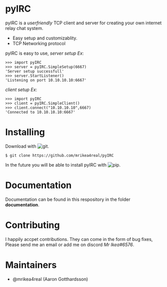 # pyIRC
pyIRC is a _userfriendly_ TCP client and server for creating your own internet relay chat system.

* Easy setup and customizablity.
* TCP Networking protocol

pyIRC is easy to use, _server setup Ex_:
```
>>> import pyIRC
>>> server = pyIRC.SimpleSetup(6667)
'Server setup successfull'
>>> server.StartListener()
'Listening on port 10.10.10.10:6667'
```
_client setup Ex_:
```
>>> import pyIRC
>>> client = pyIRC.SimpleClient()
>>> client.connect("10.10.10.10",6667)
'Connected to 10.10.10.10:6667'
```

# Installing
Download with ![git](https://git-scm.com/).

```$ git clone https://github.com/mrikea4real/pyIRC```

In the future you will be able to install pyIRC with ![pip](https://pip.pypa.io/en/stable/).

# Documentation
Documentation can be found in this respository in the folder __documentation__.

# Contributing
I happily accpet contributions. They can come in the form of bug fixes,  Please send me an email or add me on discord _Mr Ikea#6576_.

# Maintainers
* @mrikea4real (Aaron Gotthardsson)
